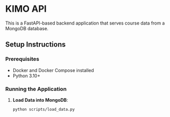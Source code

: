 # KIMO API

This is a FastAPI-based backend application that serves course data from a MongoDB database.

## Setup Instructions

### Prerequisites

- Docker and Docker Compose installed
- Python 3.10+

### Running the Application

1. **Load Data into MongoDB**:
   ```bash
   python scripts/load_data.py
   ```
